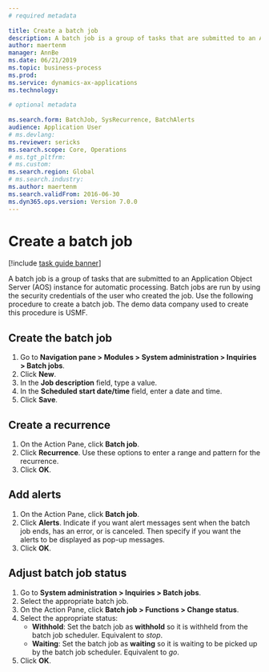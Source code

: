 ```yaml
--- 
# required metadata 
 
title: Create a batch job
description: A batch job is a group of tasks that are submitted to an Application Object Server (AOS) instance for automatic processing. 
author: maertenm
manager: AnnBe 
ms.date: 06/21/2019
ms.topic: business-process 
ms.prod:  
ms.service: dynamics-ax-applications 
ms.technology:  
 
# optional metadata 
 
ms.search.form: BatchJob, SysRecurrence, BatchAlerts   
audience: Application User 
# ms.devlang:  
ms.reviewer: sericks
ms.search.scope: Core, Operations 
# ms.tgt_pltfrm:  
# ms.custom:  
ms.search.region: Global
# ms.search.industry: 
ms.author: maertenm
ms.search.validFrom: 2016-06-30 
ms.dyn365.ops.version: Version 7.0.0 
---
```

# Create a batch job

[!include [task guide banner](../../includes/task-guide-banner.md)]

A batch job is a group of tasks that are submitted to an Application Object Server (AOS) instance for automatic processing. Batch jobs are run by using the security credentials of the user who created the job. Use the following procedure to create a batch job. The demo data company used to create this procedure is USMF.


## Create the batch job
1. Go to **Navigation pane > Modules > System administration > Inquiries > Batch jobs**.
2. Click **New**.
3. In the **Job description** field, type a value.
4. In the **Scheduled start date/time** field, enter a date and time.
5. Click **Save**.

## Create a recurrence
1. On the Action Pane, click **Batch job**.
2. Click **Recurrence**. Use these options to enter a range and pattern for the recurrence.  
3. Click **OK**.

## Add alerts
1. On the Action Pane, click **Batch job**.
2. Click **Alerts**. Indicate if you want alert messages sent when the batch job ends, has an error, or is canceled. Then specify if you want the alerts to be displayed as pop-up messages.   
3. Click **OK**.

## Adjust batch job status
1. Go to **System administration > Inquiries > Batch jobs**.
2. Select the appropriate batch job.
3. On the Action Pane, click **Batch job > Functions > Change status**.
4. Select the appropriate status:
    - **Withhold**: Set the batch job as **withhold** so it is withheld from the batch job scheduler. Equivalent to *stop*.
    - **Waiting**: Set the batch job as **waiting** so it is waiting to be picked up by the batch job scheduler. Equivalent to *go*.
5. Click **OK**.
